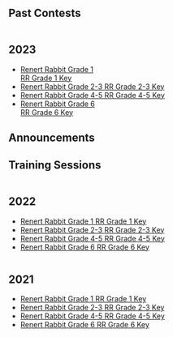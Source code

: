 
  <h2> Past Contests </h2>
<div class="row">
  <div class="column">
       <h2> 2023</h2>
    <p>
      <ul>
                <li> <a href="renertrabbit/2023 Renert Rabbit Gr1.pdf"> Renert Rabbit Grade 1 </a>   <br><a href="2023 Renert Rabbit Gr1 SOLUTIONS.pdf"> RR Grade 1 Key</a>  </li>
        <li> <a href="renertrabbit/2023 Renert Rabbit Gr2-3.pdf"> Renert Rabbit Grade 2-3 </a><a href="2023 Renert Rabbit Gr2-3 SOLUTIONS.pdf"> RR Grade 2-3 Key </a>  </li>
        <li> <a href="renertrabbit/2023 Renert Rabbit Gr4-5.pdf"> Renert Rabbit Grade 4-5 </a><a href="2023 Renert Rabbit Gr4-5 SOLUTIONS.pdf">RR Grade 4-5 Key </a>  </li>
         <li> <a href="renertrabbit/2023 Renert Rabbit Gr6.pdf"> Renert Rabbit Grade 6 </a>  <br> <a href="2023 Renert Rabbit Gr6 SOLUTIONS.pdf"> RR Grade 6 Key </a>  </li>
             </ul> 
    </p>
  <p><h2>Announcements</h2></p>
  <p><h2>Training Sessions</h2></p>
  </div>
  
  <div class="column">
    <h2> 2022 </h2>
   <p>
      <ul>
                <li> <a href="2022RenertRabbit_Gr1.pdf"> Renert Rabbit Grade 1 </a>   <a href="2022RenertRabbit_Gr1_KEY.pdf"> RR Grade 1 Key</a>  </li>
        <li> <a href="2022RenertRabbit_Gr2-3_revised.pdf"> Renert Rabbit Grade 2-3 </a><a href="2022RenertRabbit_Gr2-3_KEY.pdf"> RR Grade 2-3 Key </a>  </li>
        <li> <a href="2022RenertRabbit_Gr4-5.pdf"> Renert Rabbit Grade 4-5 </a><a href="2022RenertRabbit_Gr4-5_KEY.pdf">RR Grade 4-5 Key </a>  </li>
         <li> <a href="2022RenertRabbit_Gr6_revised.pdf"> Renert Rabbit Grade 6 </a>   <a href="2022RenertRabbit_Gr6_KEY.pdf"> RR Grade 6 Key </a>  </li>
             </ul> 
    </p>
      </div>

<div class="column">
    <h2> 2021 </h2>
   <p>
      <ul>
                <li> <a href="renertrabbit/2023 Renert Rabbit Gr1.pdf"> Renert Rabbit Grade 1 </a>   <a href="2023 Renert Rabbit Gr1 SOLUTIONS.pdf"> RR Grade 1 Key</a>  </li>
        <li> <a href="renertrabbit/2023 Renert Rabbit Gr2-3.pdf"> Renert Rabbit Grade 2-3 </a><a href="2023 Renert Rabbit Gr2-3 SOLUTIONS.pdf"> RR Grade 2-3 Key </a>  </li>
        <li> <a href="renertrabbit/2023 Renert Rabbit Gr4-5.pdf"> Renert Rabbit Grade 4-5 </a><a href="2023 Renert Rabbit Gr4-5 SOLUTIONS.pdf">RR Grade 4-5 Key </a>  </li>
         <li> <a href="renertrabbit/2023 Renert Rabbit Gr6.pdf"> Renert Rabbit Grade 6 </a>   <a href="2023 Renert Rabbit Gr6 SOLUTIONS.pdf"> RR Grade 6 Key </a>  </li>
             </ul> 
    </p>
      </div>
